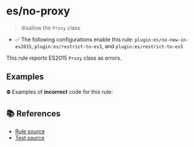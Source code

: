 # es/no-proxy
> disallow the `Proxy` class

- ✅ The following configurations enable this rule: `plugin:es/no-new-in-es2015`, `plugin:es/restrict-to-es3`, and `plugin:es/restrict-to-es5`

This rule reports ES2015 `Proxy` class as errors.

## Examples

⛔ Examples of **incorrect** code for this rule:

<eslint-playground type="bad" code="/*eslint es/no-proxy: error */
let p = new Proxy(obj, hooks)
" />

## 📚 References

- [Rule source](https://github.com/mysticatea/eslint-plugin-es/blob/v3.0.1/lib/rules/no-proxy.js)
- [Test source](https://github.com/mysticatea/eslint-plugin-es/blob/v3.0.1/tests/lib/rules/no-proxy.js)
